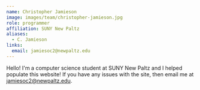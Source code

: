 ```yaml
---
name: Christopher Jamieson
image: images/team/christopher-jamieson.jpg
role: programmer
affiliation: SUNY New Paltz
aliases:
  - C. Jamieson
links:
  email: jamiesoc2@newpaltz.edu
---
```


Hello! I'm a computer science student at SUNY New Paltz and I helped populate this website! If you have any issues with the site, then email me at jamiesoc2@newpaltz.edu.